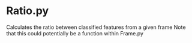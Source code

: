 # Ratio.py
Calculates the ratio between classified features from a given frame
Note that this could potentially be a function within Frame.py
